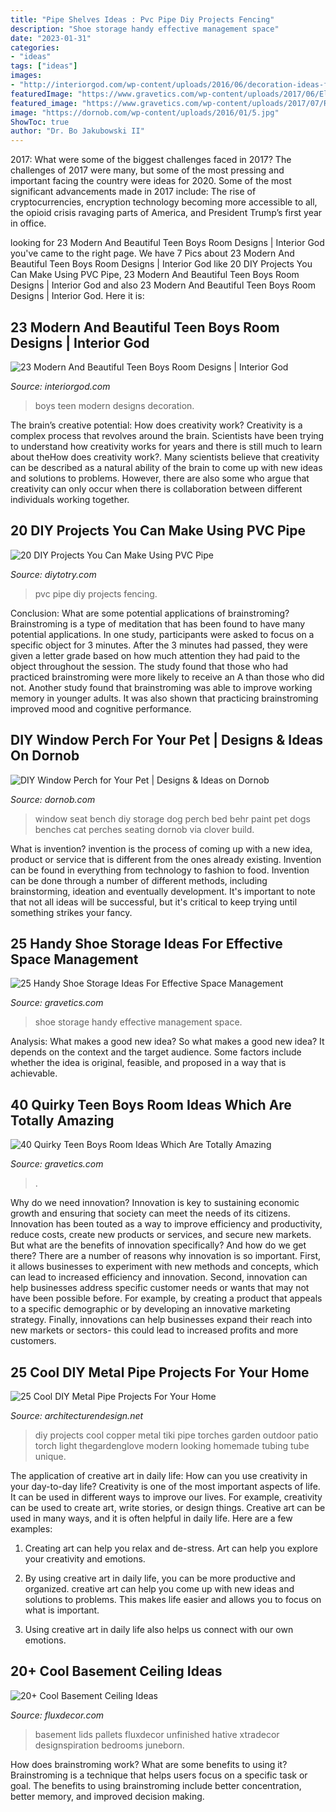 ```yaml
---
title: "Pipe Shelves Ideas : Pvc Pipe Diy Projects Fencing"
description: "Shoe storage handy effective management space"
date: "2023-01-31"
categories:
- "ideas"
tags: ["ideas"]
images:
- "http://interiorgod.com/wp-content/uploads/2016/06/decoration-ideas-for-boys-room.jpg"
featuredImage: "https://www.gravetics.com/wp-content/uploads/2017/06/Elegant-Blue-White-Room-Decor-768x768.jpg"
featured_image: "https://www.gravetics.com/wp-content/uploads/2017/07/Revolving-Shoe-Cabinets.jpg"
image: "https://dornob.com/wp-content/uploads/2016/01/5.jpg"
ShowToc: true
author: "Dr. Bo Jakubowski II"
---
```



2017: What were some of the biggest challenges faced in 2017?
The challenges of 2017 were many, but some of the most pressing and important facing the country were ideas for 2020. Some of the most significant advancements made in 2017 include: The rise of cryptocurrencies, encryption technology becoming more accessible to all, the opioid crisis ravaging parts of America, and President Trump’s first year in office.

	

		
looking for 23 Modern And Beautiful Teen Boys Room Designs | Interior God you've came to the right page. We have 7 Pics about 23 Modern And Beautiful Teen Boys Room Designs | Interior God like 20 DIY Projects You Can Make Using PVC Pipe, 23 Modern And Beautiful Teen Boys Room Designs | Interior God and also 23 Modern And Beautiful Teen Boys Room Designs | Interior God. Here it is:
		
    
## 23 Modern And Beautiful Teen Boys Room Designs | Interior God

<img loading=lazy src="http://interiorgod.com/wp-content/uploads/2016/06/decoration-ideas-for-boys-room.jpg" onerror="this.onerror=null;this.src='https://tse1.mm.bing.net/th?id=OIP.rfUkbSesZMJ7tU2jGb-m3gHaKh&amp;pid=15.1';" alt="23 Modern And Beautiful Teen Boys Room Designs | Interior God">

_Source: interiorgod.com_

>boys teen modern designs decoration. 

	

The brain’s creative potential: How does creativity work?
Creativity is a complex process that revolves around the brain. Scientists have been trying to understand how creativity works for years and there is still much to learn about theHow does creativity work?. Many scientists believe that creativity can be described as a natural ability of the brain to come up with new ideas and solutions to problems. However, there are also some who argue that creativity can only occur when there is collaboration between different individuals working together.

    
## 20 DIY Projects You Can Make Using PVC Pipe

<img loading=lazy src="http://diytotry.com/wp-content/uploads/2015/12/PVC-Pipe-Fencing.jpg" onerror="this.onerror=null;this.src='https://tse2.mm.bing.net/th?id=OIP.JydXEZedqKV9dQCQIFqHuQHaFj&amp;pid=15.1';" alt="20 DIY Projects You Can Make Using PVC Pipe">

_Source: diytotry.com_

>pvc pipe diy projects fencing. 

	

Conclusion: What are some potential applications of brainstroming?
Brainstroming is a type of meditation that has been found to have many potential applications. In one study, participants were asked to focus on a specific object for 3 minutes. After the 3 minutes had passed, they were given a letter grade based on how much attention they had paid to the object throughout the session. The study found that those who had practiced brainstroming were more likely to receive an A than those who did not. Another study found that brainstroming was able to improve working memory in younger adults. It was also shown that practicing brainstroming improved mood and cognitive performance.

    
## DIY Window Perch For Your Pet | Designs &amp; Ideas On Dornob

<img loading=lazy src="https://dornob.com/wp-content/uploads/2016/01/5.jpg" onerror="this.onerror=null;this.src='https://tse4.mm.bing.net/th?id=OIP.WWz-V-VElJcDCEF0HXJH0AAAAA&amp;pid=15.1';" alt="DIY Window Perch for Your Pet | Designs &amp; Ideas on Dornob">

_Source: dornob.com_

>window seat bench diy storage dog perch bed behr paint pet dogs benches cat perches seating dornob via clover build. 

	

What is invention?
invention is the process of coming up with a new idea, product or service that is different from the ones already existing. Invention can be found in everything from technology to fashion to food. 
Invention can be done through a number of different methods, including brainstorming, ideation and eventually development. It's important to note that not all ideas will be successful, but it's critical to keep trying until something strikes your fancy.

    
## 25 Handy Shoe Storage Ideas For Effective Space Management

<img loading=lazy src="https://www.gravetics.com/wp-content/uploads/2017/07/Revolving-Shoe-Cabinets.jpg" onerror="this.onerror=null;this.src='https://tse4.mm.bing.net/th?id=OIP.AZKSOYMvhUujgdyUW7QzoAHaLp&amp;pid=15.1';" alt="25 Handy Shoe Storage Ideas For Effective Space Management">

_Source: gravetics.com_

>shoe storage handy effective management space. 

	

Analysis: What makes a good new idea?
So what makes a good new idea? It depends on the context and the target audience. Some factors include whether the idea is original, feasible, and proposed in a way that is achievable.

    
## 40 Quirky Teen Boys Room Ideas Which Are Totally Amazing

<img loading=lazy src="https://www.gravetics.com/wp-content/uploads/2017/06/Elegant-Blue-White-Room-Decor-768x768.jpg" onerror="this.onerror=null;this.src='https://tse1.mm.bing.net/th?id=OIP.f3j9tJBloOlK1EiCJHvI9wHaHa&amp;pid=15.1';" alt="40 Quirky Teen Boys Room Ideas Which Are Totally Amazing">

_Source: gravetics.com_

>. 

	

Why do we need innovation?
Innovation is key to sustaining economic growth and ensuring that society can meet the needs of its citizens. Innovation has been touted as a way to improve efficiency and productivity, reduce costs, create new products or services, and secure new markets. But what are the benefits of innovation specifically? And how do we get there?
There are a number of reasons why innovation is so important. First, it allows businesses to experiment with new methods and concepts, which can lead to increased efficiency and innovation. Second, innovation can help businesses address specific customer needs or wants that may not have been possible before. For example, by creating a product that appeals to a specific demographic or by developing an innovative marketing strategy. Finally, innovations can help businesses expand their reach into new markets or sectors- this could lead to increased profits and more customers.

    
## 25 Cool DIY Metal Pipe Projects For Your Home

<img loading=lazy src="http://cdn.architecturendesign.net/wp-content/uploads/2016/01/AD-Cool-DIY-Metal-Projects-For-Your-Home-08.jpg" onerror="this.onerror=null;this.src='https://tse3.mm.bing.net/th?id=OIP.pbOCxv7vrF1eIfaJ3UUjQgHaE_&amp;pid=15.1';" alt="25 Cool DIY Metal Pipe Projects For Your Home">

_Source: architecturendesign.net_

>diy projects cool copper metal tiki pipe torches garden outdoor patio torch light thegardenglove modern looking homemade tubing tube unique. 

	

The application of creative art in daily life: How can you use creativity in your day-to-day life?
Creativity is one of the most important aspects of life. It can be used in different ways to improve our lives. For example, creativity can be used to create art, write stories, or design things. Creative art can be used in many ways, and it is often helpful in daily life. Here are a few examples: 
1) Creating art can help you relax and de-stress. Art can help you explore your creativity and emotions.

2) By using creative art in daily life, you can be more productive and organized. creative art can help you come up with new ideas and solutions to problems. This makes life easier and allows you to focus on what is important.

3) Using creative art in daily life also helps us connect with our own emotions.

    
## 20+ Cool Basement Ceiling Ideas

<img loading=lazy src="https://fluxdecor.com/wp-content/uploads/2014/05/basement-ceiling-ideas/8-basement-ceiling-old-pallet-crate-lids.jpg" onerror="this.onerror=null;this.src='https://tse1.mm.bing.net/th?id=OIP._k03zU26J4I17ADyjXtqvwHaJ4&amp;pid=15.1';" alt="20+ Cool Basement Ceiling Ideas">

_Source: fluxdecor.com_

>basement lids pallets fluxdecor unfinished hative xtradecor designspiration bedrooms juneborn. 

	

How does brainstroming work? What are some benefits to using it?
Brainstroming is a technique that helps users focus on a specific task or goal. The benefits to using brainstroming include better concentration, better memory, and improved decision making.


